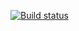 [![Build status](https://ci.appveyor.com/api/projects/status/431y8uwgucj65bsv?svg=true)](https://ci.appveyor.com/project/NataKozlova/homeworkapi-ci)